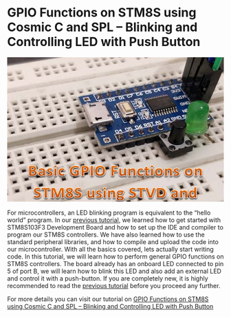 # GPIO Functions on STM8S using Cosmic C and SPL – Blinking and Controlling LED with Push Button

<img src="https://github.com/Circuit-Digest/STM8S103F3P6_Cosmic_C_Tutorial/blob/master/IMAGES/T2_Blinking_and_Controlling_LED_with_Push_Button_using_STM8S_Cosmic_C.jpg" alt="image1" title="image1">

For microcontrollers, an LED blinking program is equivalent to the “hello world” program. In our [previous tutorial](https://circuitdigest.com/microcontroller-projects/getting-started-with-stm8s-using-stvd-and-cosmic-c-compiler), we learned how to get started with STM8S103F3 Development Board and how to set up the IDE and compiler to program our STM8S controllers. We have also learned how to use the standard peripheral libraries, and how to compile and upload the code into our microcontroller. With all the basics covered, lets actually start writing code. In this tutorial, we will learn how to perform general GPIO functions on STM8S controllers. The board already has an onboard LED connected to pin 5 of port B, we will learn how to blink this LED and also add an external LED and control it with a push-button. If you are completely new, it is highly recommended to read the [previous tutorial](https://circuitdigest.com/microcontroller-projects/getting-started-with-stm8s-using-stvd-and-cosmic-c-compiler) before you proceed any further.

For more details you can visit our tutorial on [GPIO Functions on STM8S using Cosmic C and SPL – Blinking and Controlling LED with Push Button](https://circuitdigest.com/microcontroller-projects/gpio-functions-on-stm8s-using-cosmic-c-and-spl-blinking-led-with-push-button)
